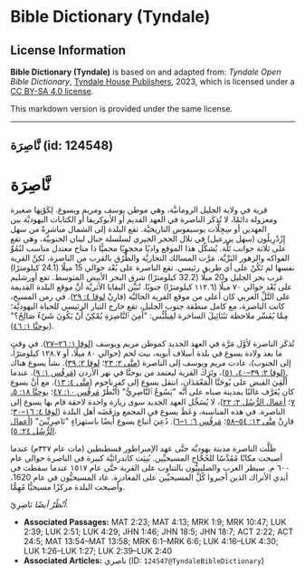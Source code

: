 # Bible Dictionary (Tyndale)

## License Information

**Bible Dictionary (Tyndale)** is based on and adapted from: _Tyndale Open Bible Dictionary_, [Tyndale House Publishers](https://tyndaleopenresources.com/), 2023, which is licensed under a [CC BY-SA 4.0 license](https://creativecommons.org/licenses/by-sa/4.0/legalcode.en).

This markdown version is provided under the same license.



--------------------------------

## نَّاصِرَة (id: 124548)

نَّاصِرَة
=========

قرية في ولاية الجليل الرومانيَّة، وهي موطن يوسف ومريم ويسوع. لِكَوْنِها صغيرة ومعزولة دائمًا، لا تُذكَر الناصرة في العهد القديم أو الأبوكريفا أو الكتابات اليهوديَّة بين العهدين أو سِجِلَّات يوسيفوس التاريخيَّة. تقع البلدة إلى الشمال مباشرةً من سهل إِزْدْرِيلُون (سهل يزرعيل) في تلال الحجر الجيري لسلسلة جبال لبنان الجنوبيَّة، وهي تقع على ثلاثة جوانب تَلَّة. يُشكِّل هذا الموقع واديًا محجوبًا محميًّا ذا مناخ معتدل مناسب لنُمُوِّ الفواكه والزهور البَرِّيَّة. مَرَّت المسالك التجاريَّة والطُّرُق بالقرب من الناصرة، لكنَّ القرية نفسها لم تَكُنْ على أي طريق رئيسي. تقع الناصرة على بُعْد حوالي 15 ميلًا (24\.1 كيلومترًا) غرب بحر الجليل و20 ميلًا (32\.2 كيلومترًا) شرق البحر الأبيض المتوسط. تقع أورشليم على بُعْد حوالي ٧٠ ميلًا (١١٢.٦ كيلومترًا) جنوبًا. تُبَيِّن البقايا الأثريَّة أنَّ موقع البلدة القديمة على التَّلِّ الغربي كان أعلى من موقع القرية الحاليَّة (قارِنْ [لوقا ٤: ٢٩](https://ref.ly/Luke4:29)). في زمن المسيح، كانت الناصرة، مع كامل منطقة جنوب الجليل، تقع خارج التيار الرئيسي للحياة اليهوديَّة؛ مِمَّا يُفَسِّر ملاحظة نَثَنَائِيلَ الساخرة لفِيلُبُّس: "أَمِنَ ٱلنَّاصِرَةِ يُمْكِنُ أَنْ يَكُونَ شَيْءٌ صَالِحٌ؟" ([يوحنَّا ١: ٤٦](https://ref.ly/John1:46)).

تُذكَر الناصرة لأوَّل مَرَّة في العهد الجديد كموطن مريم ويوسف ([لوقا ١: ٢٦–٢٧](https://ref.ly/Luke1:26-Luke1:27)). في وقتٍ ما بعد ولادة يسوع في بلدة أسلاف أبويه، بيت لحم (حوالي ٨٠ ميلًا، أو ١٢٨.٧ كيلومترًا، إلى الجنوب)، عادت مريم ويوسف إلى الناصرة ([متَّى ٢: ٢٣](https://ref.ly/Matt2:23)؛ [لوقا ٢: ٣٩](https://ref.ly/Luke2:39)). نشأ يسوع هناك ([لوقا ٢: ٣٩–٤٠، ٥١](https://ref.ly/Luke2:39-Luke2:40))، وتَرَكَ القرية ليعتمد من يوحنَّا في نهر الأردن ([مَرقُس ١: ٩](https://ref.ly/Mark1:9)). عندما أُلْقِيَ القبض على يُوحَنَّا الْمَعْمَدَان، انتقل يسوع إلى كفرناحوم ([متَّى ٤: ١٣](https://ref.ly/Matt4:13)). مع أنَّ يسوع كان يُعَرَّف غالبًا بمدينة صباه على أنَّه "يَسُوعُ ٱلنَّاصِرِيُّ" (اُنْظُرْ [مَرقُس ١٠: ٤٧](https://ref.ly/Mark10:47)؛ [يوحنَّا ١٨: ٥، ٧](https://ref.ly/John18:5)؛ [أعمال الرُّسُل ٢: ٢٢](https://ref.ly/Acts2:22))، لا يُسَجِّل العهد الجديد سوى زيارة واحدة لاحقة قام بها يسوع إلى الناصرة. في هذه المناسبة، وَعَظَ يسوع في المجمع ورَفَضَه أهل البلدة ([لوقا ٤: ١٦–٣٠](https://ref.ly/Luke4:16-Luke4:30)؛ قارِنْ [متَّى ١٣: ٥٤–٥٨](https://ref.ly/Matt13:54-Matt13:58)؛ [مَرقُس ٦: ١–٦](https://ref.ly/Mark6:1-Mark6:6)). دُعِيَ أتباع يسوع أيضًا باستهزاءٍ "نَاصِرِيِّينَ" ([أعمال الرُّسُل ٢٤: ٥](https://ref.ly/Acts24:5)).

ظَلَّت الناصرة مدينة يهوديَّة حتَّى عهد الإمبراطور قسطنطين (مات عام ٣٢٧م) عندما أصبحت مكانًا مُقَدَّسًا للحُجَّاج المسيحيِّين. بُنِيَت كاتدرائيَّة كبيرة في الناصرة حوالي عام ٦٠٠ م. سيطر العرب والصليبيُّون بالتناوب على القرية حتَّى عام ١٥١٧ عندما سقطت في أيدي الأتراك الذين أجبروا كُلَّ المسيحيِّين على المغادرة. عاد المسيحيُّون في عام 1620، وأصبحت البلدة مركزًا مسيحيًّا مُهِمًّا.

*اُنْظُرْ أيضًا* نَاصِرِيّ.

* **Associated Passages:** MAT 2:23; MAT 4:13; MRK 1:9; MRK 10:47; LUK 2:39; LUK 2:51; LUK 4:29; JHN 1:46; JHN 18:5; JHN 18:7; ACT 2:22; ACT 24:5; MAT 13:54–MAT 13:58; MRK 6:1–MRK 6:6; LUK 4:16–LUK 4:30; LUK 1:26–LUK 1:27; LUK 2:39–LUK 2:40
* **Associated Articles:** ناصري (ID: `124547@TyndaleBibleDictionary`)

